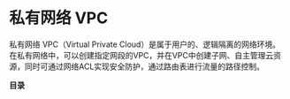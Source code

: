 # 私有网络 VPC



私有网络 VPC（Virtual Private
Cloud）是属于用户的、逻辑隔离的网络环境。在私有网络中，可以创建指定网段的VPC，并在VPC中创建子网、自主管理云资源，同时可通过网络ACL实现安全防护，通过路由表进行流量的路径控制。

**目录**



